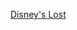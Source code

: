 ---
layout: post
wordpress_id: 969
wordpress_url: http://noesbueno.com/archives/969
date: '2011-01-17 10:00:33 -0600'
date_gmt: '2011-01-17 15:00:33 -0600'
body: |
  <p><a href="http://culturepopped.blogspot.com/2011/01/disneys-lost.html">Disney's Lost</a></p>
---